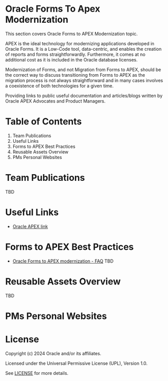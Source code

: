 # Oracle Forms To Apex Modernization 

This section covers Oracle Forms to APEX Modernization topic.

APEX is the ideal technology for modernizing applications developed in Oracle Forms. It is a Low-Code tool, data-centric, and enables the creation of reports and forms straightforwardly. Furthermore, it comes at no additional cost as it is included in the Oracle database licenses.

Modernization of Forms, and not Migration from Forms to APEX, should be the correct way to discuss transitioning from Forms to APEX as the migration process is not
always straightforward and in many cases involves a coexistence of both technologies for a given time.

Providing links to public useful documentation and articles/blogs written by Oracle APEX  Advocates and Product Managers.

# Table of Contents

1. Team Publications
2. Useful Links
3. Forms to APEX Best Practices
4. Reusable Assets Overview
5. PMs Personal Websites

# Team Publications

TBD

# Useful Links

- [Oracle APEX link](https://apex.oracle.com/en/solutions/oracle-forms/)


# Forms to APEX Best Practices

- [Oracle Forms to APEX modernization - FAQ](https://blogs.oracle.com/apex/post/faq-about-oracle-forms-to-apex-modernization)
TBD

# Reusable Assets Overview

TBD

# PMs Personal Websites


# License

Copyright (c) 2024 Oracle and/or its affiliates.

Licensed under the Universal Permissive License (UPL), Version 1.0.

See [LICENSE](https://github.com/oracle-devrel/technology-engineering/blob/main/LICENSE) for more details.
